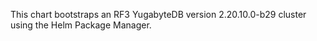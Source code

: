 This chart bootstraps an RF3 YugabyteDB version 2.20.10.0-b29 cluster using the Helm Package Manager.
